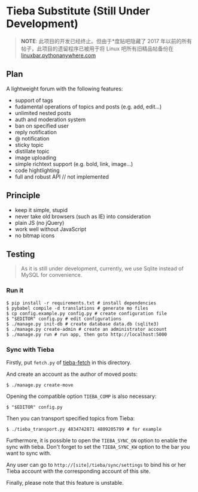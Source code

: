 # Tieba Substitute (Still Under Development)

> **NOTE**: 此项目的开发已经终止。但由于*度贴吧隐藏了 2017 年以前的所有帖子，此项目的遗留程序已被用于将 Linux 吧所有旧精品帖备份在 [linuxbar.pythonanywhere.com](http://linuxbar.pythonanywhere.com/)

## Plan

A lightweight forum with the following features:

- support of tags
- fudamental operations of topics and posts (e.g. add, edit...)
- unlimited nested posts
- auth and moderation system
- ban on specified user
- reply notification
- @ notification
- sticky topic
- distillate topic
- image uploading
- simple richtext support (e.g. bold, link, image...)
- code hightlighting
- full and robust API  // not implemented

## Principle

- keep it simple, stupid
- never take old browsers (such as IE) into consideration
- plain JS (no jQuery)
- work well without JavaScript
- no bitmap icons

## Testing

> As it is still under development, currently, we use Sqlite instead of MySQL for convenience.

### Run it
    
    $ pip install -r requirements.txt # install dependencies
    $ pybabel compile -d translations # generate mo files
    $ cp config.example.py config.py # create configuration file
    $ "$EDITOR" config.py # edit configurations
    $ ./manage.py init-db # create database data.db (sqlite3)
    $ ./manage.py create-admin # create an administrator account
    $ ./manage.py run # run app, then goto http://localhost:5000

### Sync with Tieba

Firstly, put `fetch.py` of [tieba-fetch](https://github.com/910JQK/tieba-fetch) in this directory.

And create an account as the author of moved posts:

    $ ./manage.py create-move
    
Opening the compatible option `TIEBA_COMP` is also necessary:

    $ "$EDITOR" config.py

Then you can transport specified topics from Tieba:

    $ ./tieba_transport.py 4834742871 4809205799 # for example

Furthermore, it is possible to open the `TIEBA_SYNC_ON` option to enable the sync with tieba. Don't forget to set the `TIEBA_SYNC_KW` option to the bar you want to sync with.

Any user can go to `http://[site]/tieba/sync/settings` to bind his or her Tieba account with the corresponding account of this site.

Finally, please note that this feature is unstable.